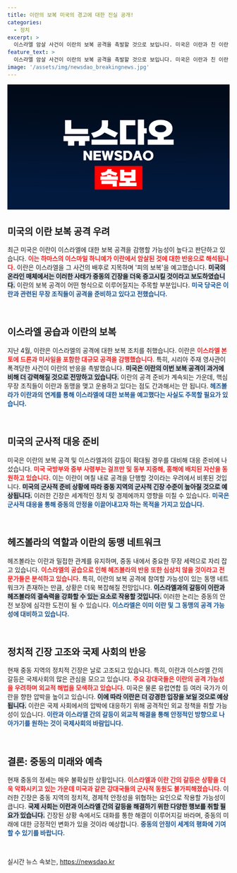 ```yaml
---
title: 이란의 보복 미국의 경고에 대한 진실 공개!
categories:
  - 정치
excerpt: >
  이스라엘 암살 사건이 이란의 보복 공격을 촉발할 것으로 보입니다. 미국은 이란과 친 이란 무장조직이 며칠 내에 대규모 공격을 준비 중이라고 경고했는데, 상황이 심각해지고 있습니다. 클릭해 자세한 정보를 확인하세요!
feature_text: >
  이스라엘 암살 사건이 이란의 보복 공격을 촉발할 것으로 보입니다. 미국은 이란과 친 이란 무장조직이 며칠 내에 대규모 공격을 준비 중이라고 경고했는데, 상황이 심각해지고 있습니다. 클릭해 자세한 정보를 확인하세요!
image: '/assets/img/newsdao_breakingnews.jpg'
---
```


<p><img src="/assets/img/newsdao_breakingnews.jpg" alt="pcversion 속보" /></p>

<h2 data-ke-size="size26">미국의 이란 보복 공격 우려</h2>

<p data-ke-size="size16">최근 미국은 이란이 이스라엘에 대한 보복 공격을 감행할 가능성이 높다고 판단하고 있습니다. <b><span style="color: #ee2323;">이는 하마스의 이스마일 하니예가 이란에서 암살된 것에 대한 반응으로 해석됩니다.</span></b> 이란은 이스라엘을 그 사건의 배후로 지목하며 '피의 보복'을 예고했습니다. <b><span style="background-color: #21538527;">미국의 온라인 매체에서는 이러한 사태가 중동의 긴장을 더욱 증고시킬 것이라고 보도하였습니다.</span></b> 이란의 보복 공격이 어떤 형식으로 이루어질지는 주목할 부분입니다. <b><span style="color: #1a5490;">미국 당국은 이란과 관련된 무장 조직들이 공격을 준비하고 있다고 전했습니다.</span></b></p>

<p data-ke-size="size16">&nbsp;</p>

<h2 data-ke-size="size26">이스라엘 공습과 이란의 보복</h2>

<p data-ke-size="size16">지난 4월, 이란은 이스라엘의 공격에 대한 보복 조치를 취했습니다. 이란은 <b><span style="color: #ee2323;">이스라엘 본토에 드론과 미사일을 포함한 대규모 공격을 감행했습니다.</span></b> 특히, 시리아 주재 영사관이 폭격당한 사건이 이란의 반응을 촉발했습니다. <b><span style="background-color: #21538527;">미국은 이란의 이번 보복 공격이 과거에 비해 더 강력해질 것으로 전망하고 있습니다.</span></b> 이란의 공격 준비가 계속되는 가운데, 핵심 무장 조직들이 이란과 동맹을 맺고 운용하고 있다는 점도 간과해서는 안 됩니다. <b><span style="color: #1a5490;">헤즈볼라가 이란과의 연계를 통해 이스라엘에 대한 보복을 예고했다는 사실도 주목할 필요가 있습니다.</span></b></p>

<p data-ke-size="size16">&nbsp;</p>

<h2 data-ke-size="size26">미국의 군사적 대응 준비</h2>

<p data-ke-size="size16">미국은 이란의 보복 공격 및 이스라엘과의 갈등이 확대될 경우를 대비해 대응 준비에 나섰습니다. <b><span style="color: #ee2323;">미국 국방부와 중부 사령부는 걸프만 및 동부 지중해, 홍해에 배치된 자산을 동원하고 있습니다.</span></b> 이는 이란이 며칠 내로 공격을 단행할 것이라는 우려에서 비롯된 것입니다. <b><span style="background-color: #21538527;">미국의 군사적 준비 상황에 따라 중동 지역의 군사적 긴장 수준이 높아질 것으로 예상됩니다.</span></b> 이러한 긴장은 세계적인 정치 및 경제에까지 영향을 미칠 수 있습니다. <b><span style="color: #1a5490;">미국은 군사적 대응을 통해 중동의 안정을 이끌어내고자 하는 목적을 가지고 있습니다.</span></b></p>

<p data-ke-size="size16">&nbsp;</p>

<h2 data-ke-size="size26">헤즈볼라의 역할과 이란의 동맹 네트워크</h2>

<p data-ke-size="size16">헤즈볼라는 이란과 밀접한 관계를 유지하며, 중동 내에서 중요한 무장 세력으로 자리 잡고 있습니다. <b><span style="color: #ee2323;">이스라엘의 공습으로 인해 헤즈볼라의 반응 또한 심상치 않을 것이라고 전문가들은 분석하고 있습니다.</span></b> 특히, 이란의 보복 공격에 참여할 가능성이 있는 동맹 네트워크가 존재하는 만큼, 상황은 더욱 복잡해질 전망입니다. <b><span style="background-color: #21538527;">이스라엘과의 갈등이 이란과 헤즈볼라의 결속력을 강화할 수 있는 요소로 작용할 것입니다.</span></b> 이러한 논리는 중동의 안전 보장에 심각한 도전이 될 수 있습니다. <b><span style="color: #1a5490;">이스라엘은 이미 이란 및 그 동맹의 공격 가능성에 대비하고 있습니다.</span></b></p>

<p data-ke-size="size16">&nbsp;</p>

<h2 data-ke-size="size26">정치적 긴장 고조와 국제 사회의 반응</h2>

<p data-ke-size="size16">현재 중동 지역의 정치적 긴장은 날로 고조되고 있습니다. 특히, 이란과 이스라엘 간의 갈등은 국제사회의 많은 관심을 모으고 있습니다. <b><span style="color: #ee2323;">주요 강대국들은 이란의 공격 가능성을 우려하며 외교적 해법을 모색하고 있습니다.</span></b> 미국은 물론 유럽연합 등 여러 국가가 이란을 향한 압박을 높이고 있습니다. <b><span style="background-color: #21538527;">이에 따라 이란은 더 강경한 입장을 보일 것으로 예상됩니다.</span></b> 이란은 국제 사회에서의 압박에 대응하기 위해 공격적인 외교 정책을 취할 가능성이 있습니다. <b><span style="color: #1a5490;">이란과 이스라엘 간의 갈등이 외교적 해결을 통해 안정적인 방향으로 나아가기를 원하는 것이 국제사회의 바람입니다.</span></b></p>

<p data-ke-size="size16">&nbsp;</p>

<h2 data-ke-size="size26">결론: 중동의 미래와 예측</h2>

<p data-ke-size="size16">현재 중동의 정세는 매우 불확실한 상황입니다. <b><span style="color: #ee2323;">이스라엘과 이란 간의 갈등은 상황을 더욱 악화시키고 있는 가운데 미국과 같은 강대국들의 군사적 동원도 불가피해졌습니다.</span></b> 이러한 긴장은 중동 지역의 정치적, 경제적 안정성을 위협하는 요인으로 작용할 가능성이 큽니다. <b><span style="background-color: #21538527;">국제 사회는 이란과 이스라엘 간의 갈등을 해결하기 위한 다양한 행보를 취할 필요가 있습니다.</span></b> 긴장된 상황 속에서도 대화를 통한 해결이 이루어지길 바라며, 중동의 미래에 대한 긍정적인 변화가 있을 것이라 예상합니다. <b><span style="color: #1a5490;">중동의 안정이 세계의 평화에 기여할 수 있기를 바랍니다.</span></b></p>

<p data-ke-size="size16">&nbsp;</p>
실시간 뉴스 속보는, <a href="https://newsdao.kr" rel="dofollow">https://newsdao.kr</a>


